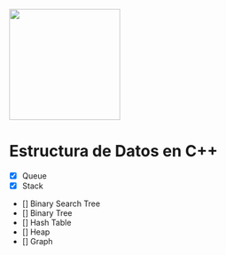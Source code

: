 <p align = "left">
  <img width="200" src="https://cdn.pixabay.com/photo/2016/03/31/21/18/paperwork-1296324_960_720.png">
  <h1>Estructura de Datos en C++</h1>
</p>

- [x] Queue
- [x] Stack
- [] Binary Search Tree
- [] Binary Tree
- [] Hash Table
- [] Heap
- [] Graph






